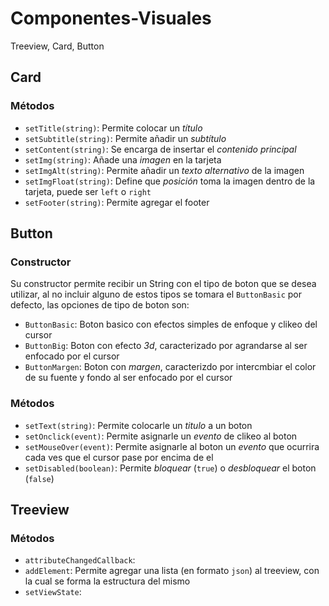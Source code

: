 # Componentes-Visuales
Treeview, Card, Button


## Card

### Métodos

- `setTitle(string)`: Permite colocar un *título*
- `setSubtitle(string)`: Permite añadir un *subtítulo*
- `setContent(string)`: Se encarga de insertar el *contenido principal*
- `setImg(string)`: Añade una *imagen* en la tarjeta
- `setImgAlt(string)`: Permite añadir un *texto alternativo* de la imagen
- `setImgFloat(string)`: Define que *posición* toma la imagen dentro de la tarjeta, puede ser `left` o `right`
- `setFooter(string)`: Permite agregar el footer




## Button

### Constructor

Su constructor permite recibir un String con el tipo de boton que se desea utilizar, al no incluir alguno de estos tipos se tomara el `ButtonBasic` por defecto, las opciones  de tipo de boton son:

- `ButtonBasic`: Boton basico con efectos simples de enfoque y clikeo del cursor
- `ButtonBig`: Boton con efecto *3d*, caracterizado por agrandarse al ser enfocado por el cursor
- `ButtonMargen`: Boton con *margen*, caracterizdo por intercmbiar el color de su fuente y fondo al ser enfocado por el cursor

### Métodos

- `setText(string)`: Permite colocarle un *titulo* a un boton
- `setOnclick(event)`: Permite asignarle un *evento* de clikeo al boton
- `setMouseOver(event)`: Permite asignarle al boton un *evento* que ocurrira cada ves que el cursor pase por encima de el
- `setDisabled(boolean)`: Permite *bloquear* (`true`) o *desbloquear* el boton (`false`)




## Treeview

### Métodos

- `attributeChangedCallback`:
- `addElement`: Permite agregar una lista (en formato `json`) al treeview, con la cual se forma la estructura del mismo
- `setViewState`: